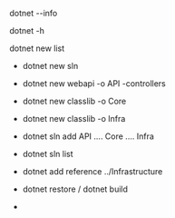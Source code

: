 dotnet --info

dotnet -h

dotnet new list

- dotnet new sln

- dotnet new webapi -o API -controllers

- dotnet new classlib -o Core

- dotnet new classlib -o Infra

- dotnet sln add API .... Core .... Infra

- dotnet sln list

- dotnet add reference ../Infrastructure

- dotnet restore / dotnet build

- 


